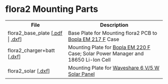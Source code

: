 # flora2 Mounting Parts

<table>
    <tr>
      <th>File<th>Description
    </tr>
    <tr>
      <td>flora2_base_plate [<a href="flora2_base_plate.pdf">.pdf</a> | <a href="flora2_base_plate.dxf">.dxf</a>]
      <td>Base Plate for Mounting flora2 PCB to <a href="https://www.bopla.de/en/enclosure-technology/product/euromas-ii/-1/em-217-f.html">Bopla EM 217 F</a> Case
    </tr>
    <tr>
      <td>flora2_charger+batt [<a href="flora2_charger+batt.dxf">.dxf</a>]
      <td>Mounting Plate for <a href="https://www.bopla.de/en/enclosure-technology/product/euromas-ii/-1/em-220-f.html">Bopla EM 220 F</a> Case; Solar Power Manager and 18650 Li-Ion Cell
    </tr>
    <tr>
      <td>flora2_solar [<a href="flora2_solar.dxf">.dxf</a>]
      <td>Mounting Plate for <a href="https://www.waveshare.com/Solar-Panel-6V-5W.htm">Waveshare 6 V/5 W Solar Panel</a>
    </tr>
</table>
